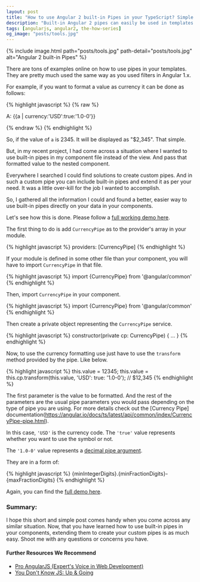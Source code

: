 ```yaml
---
layout: post
title: "How to use Angular 2 built-in Pipes in your TypeScript? Simple Trick."
description: "Built-in Angular 2 pipes can easily be used in templates using interpolation. How to easily use the same pipes in your typescript components."
tags: [angularjs, angular2, the-how-series]
og_image: "posts/tools.jpg"
---
```


{% include image.html path="posts/tools.jpg" path-detail="posts/tools.jpg" alt="Angular 2 built-in Pipes" %}


There are tons of examples online on how to use pipes in your templates. They are pretty much used the same way as you used filters in Angular 1.x.

For example, if you want to format a value as currency it can be done as follows:

{% highlight javascript %}
{% raw  %}
<p>A: {{a | currency:'USD':true:'1.0-0'}}</p>
{% endraw %}
{% endhighlight %}

So, if the value of `a` is 2345. It will be displayed as "$2,345". That simple.

But, in my recent project, I had come across a situation where I wanted to use built-in pipes in my component file instead of the view. And pass that formatted value to the nested component.

Everywhere I searched I could find solutions to create custom pipes. And in such a custom pipe you can include built-in pipes and extend it as per your need. It was a little over-kill for the job I wanted to accomplish.

So, I gathered all the information I could and found a better, easier way to use built-in pipes directly on your data in your components.

Let's see how this is done. Please follow a [full working demo here](http://plnkr.co/edit/P2SzhTj2jIHbQITXBa6W?p=preview).

The first thing to do is add `CurrencyPipe` as to the provider's array in your module.

{% highlight javascript %}
providers: [CurrencyPipe]
{% endhighlight %}

If your module is defined in some other file than your component, you will have to import `CurrencyPipe` in that file.

{% highlight javascript %}
import {CurrencyPipe} from '@angular/common'
{% endhighlight %}

Then, import `CurrencyPipe` in your component.

{% highlight javascript %}
import {CurrencyPipe} from '@angular/common'
{% endhighlight %}

Then create a private object representing the `CurrencyPipe` service.

{% highlight javascript %}
constructor(private cp: CurrencyPipe) { ... }
{% endhighlight %}

Now, to use the currency formatting use just have to use the `transform` method provided by the pipe. Like below.

{% highlight javascript %}
this.value = 12345;
this.value = this.cp.transform(this.value, 'USD': true: '1.0-0'); // $12,345
{% endhighlight %}

The first parameter is the value to be formatted. And the rest of the parameters are the usual pipe parameters you would pass depending on the type of pipe you are using. For more details check out the [Currency Pipe] documentation(https://angular.io/docs/ts/latest/api/common/index/CurrencyPipe-pipe.html).

In this case, `'USD'` is the currency code. The `'true'` value represents whether you want to use the symbol or not. 

The `'1.0-0'` value represents a [decimal pipe argument](https://angular.io/docs/ts/latest/api/common/index/DecimalPipe-pipe.html). 

They are in a form of:

{% highlight javascript %}
{minIntegerDigits}.{minFractionDigits}-{maxFractionDigits}
{% endhighlight %}

Again, you can find the [full demo here](http://plnkr.co/edit/P2SzhTj2jIHbQITXBa6W?p=preview).

### Summary:
I hope this short and simple post comes handy when you come across any similar situation. Now, that you have learned how to use built-in pipes in your components, extending them to create your custom pipes is as much easy. Shoot me with any questions or concerns you have.


#### Further Resources We Recommend

- [Pro AngularJS (Expert's Voice in Web Development)](https://amzn.to/36F6N8v)
- [You Don't Know JS: Up & Going](https://amzn.to/2u8YuVt)
